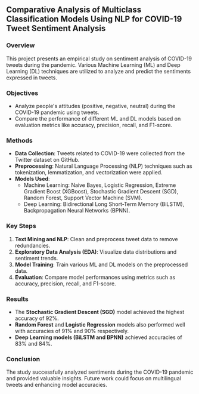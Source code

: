 ## Comparative Analysis of Multiclass Classification Models Using NLP for COVID-19 Tweet Sentiment Analysis
### Overview

This project presents an empirical study on sentiment analysis of COVID-19 tweets during the pandemic. Various Machine Learning (ML) and Deep Learning (DL) techniques are utilized to analyze and predict the sentiments expressed in tweets.

### Objectives

- Analyze people's attitudes (positive, negative, neutral) during the COVID-19 pandemic using tweets.
- Compare the performance of different ML and DL models based on evaluation metrics like accuracy, precision, recall, and F1-score.

### Methods

- **Data Collection**: Tweets related to COVID-19 were collected from the Twitter dataset on GitHub.
- **Preprocessing**: Natural Language Processing (NLP) techniques such as tokenization, lemmatization, and vectorization were applied.
- **Models Used**:
  - Machine Learning: Naive Bayes, Logistic Regression, Extreme Gradient Boost (XGBoost), Stochastic Gradient Descent (SGD), Random Forest, Support Vector Machine (SVM).
  - Deep Learning: Bidirectional Long Short-Term Memory (BiLSTM), Backpropagation Neural Networks (BPNN).

### Key Steps

1. **Text Mining and NLP**: Clean and preprocess tweet data to remove redundancies.
2. **Exploratory Data Analysis (EDA)**: Visualize data distributions and sentiment trends.
3. **Model Training**: Train various ML and DL models on the preprocessed data.
4. **Evaluation**: Compare model performances using metrics such as accuracy, precision, recall, and F1-score.

### Results

- The **Stochastic Gradient Descent (SGD)** model achieved the highest accuracy of 92%.
- **Random Forest** and **Logistic Regression** models also performed well with accuracies of 91% and 90% respectively.
- **Deep Learning models (BiLSTM and BPNN)** achieved accuracies of 83% and 84%.

### Conclusion

The study successfully analyzed sentiments during the COVID-19 pandemic and provided valuable insights. Future work could focus on multilingual tweets and enhancing model accuracies.
